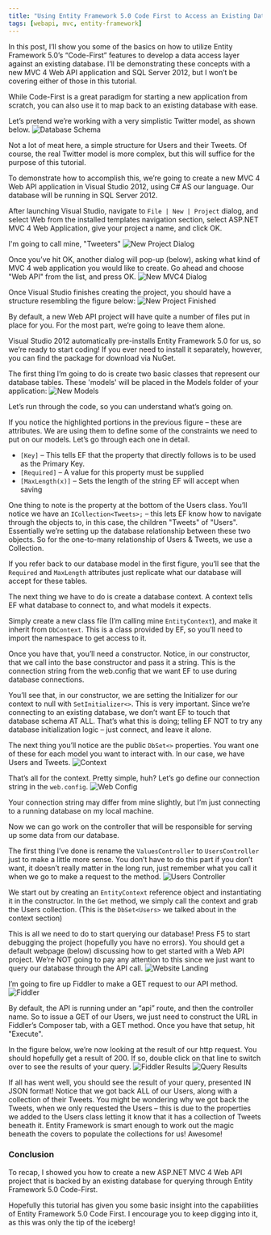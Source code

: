 ```yaml
---
title: "Using Entity Framework 5.0 Code First to Access an Existing Database"
tags: [webapi, mvc, entity-framework]
---
```


In this post, I’ll show you some of the basics on how to utilize Entity Framework 5.0’s “Code-First” features to develop a data access layer against an existing database. I’ll be demonstrating these concepts with a new MVC 4 Web API application and SQL Server 2012, but I won’t be covering either of those in this tutorial.

While Code-First is a great paradigm for starting a new application from scratch, you can also use it to map back to an existing database with ease.

Let’s pretend we’re working with a very simplistic Twitter model, as shown below.
![Database Schema](DBSchema.png)

Not a lot of meat here, a simple structure for Users and their Tweets. Of course, the real Twitter model is more complex, but this will suffice for the purpose of this tutorial.

To demonstrate how to accomplish this, we’re going to create a new MVC 4 Web API application in Visual Studio 2012, using C# AS our language. Our database will be running in SQL Server 2012.

After launching Visual Studio, navigate to `File | New | Project` dialog, and select Web from the installed templates navigation section, select ASP.NET MVC 4 Web Application, give your project a name, and click OK. 

I'm going to call mine, "Tweeters"
![New Project Dialog](NewProjectDialog.png)

Once you’ve hit OK, another dialog will pop-up (below), asking what kind of MVC 4 web application you would like to create. Go ahead and choose "Web API" from the list, and press OK.
![New MVC4 Dialog](NewMVC4Dialog.png)

Once Visual Studio finishes creating the project, you should have a structure resembling the figure below:
![New Project Finished](NewProjectFinished.png)

By default, a new Web API project will have quite a number of files put in place for you. For the most part, we’re going to leave them alone.

Visual Studio 2012 automatically pre-installs Entity Framework 5.0 for us, so we’re ready to start coding! If you ever need to install it separately, however, you can find the package for download via NuGet.

The first thing I’m going to do is create two basic classes that represent our database tables. These 'models' will be placed in the Models folder of your application:
![New Models](NewModels.png)

Let’s run through the code, so you can understand what’s going on.

If you notice the highlighted portions in the previous figure – these are attributes. We are using them to define some of the constraints we need to put on our models. Let’s go through each one in detail.
* `[Key]` – This tells EF that the property that directly follows is to be used as the Primary Key.
* `[Required]` – A value for this property must be supplied
* `[MaxLength(x)]` – Sets the length of the string EF will accept when saving

One thing to note is the property at the bottom of the Users class. You’ll notice we have an `ICollection<Tweets>;` – this lets EF know how to navigate through the objects to, in this case, the children "Tweets" of "Users". Essentially we’re setting up the database relationship between these two objects. So for the one-to-many relationship of Users & Tweets, we use a Collection.

If you refer back to our database model in the first figure, you’ll see that the `Required` and `MaxLength` attributes just replicate what our database will accept for these tables.

The next thing we have to do is create a database context. A context tells EF what database to connect to, and what models it expects.

Simply create a new class file (I’m calling mine `EntityContext`), and make it inherit from `DbContext`. This is a class provided by EF, so you’ll need to import the namespace to get access to it.

Once you have that, you’ll need a constructor. Notice, in our constructor, that we call into the base constructor and pass it a string. This is the connection string from the web.config that we want EF to use during database connections.

You’ll see that, in our constructor, we are setting the Initializer for our context to null with `SetInitializer<>`. This is very important. Since we’re connecting to an existing database, we don’t want EF to touch that database schema AT ALL. That’s what this is doing; telling EF NOT to try any database initialization logic – just connect, and leave it alone.

The next thing you’ll notice are the public `DbSet<>` properties. You want one of these for each model you want to interact with. In our case, we have Users and Tweets.
![Context](Context.png)

That’s all for the context. Pretty simple, huh? Let’s go define our connection string in the `web.config`.
![Web Config](WebConfig.png)

Your connection string may differ from mine slightly, but I’m just connecting to a running database on my local machine.

Now we can go work on the controller that will be responsible for serving up some data from our database.

The first thing I’ve done is rename the `ValuesController` to `UsersController` just to make a little more sense. You don’t have to do this part if you don’t want, it doesn’t really matter in the long run, just remember what you call it when we go to make a request to the method.
![Users Controller](UsersController.png)

We start out by creating an `EntityContext` reference object and instantiating it in the constructor. In the `Get` method, we simply call the context and grab the Users collection. (This is the `DbSet<Users>` we talked about in the context section)

This is all we need to do to start querying our database! Press F5 to start debugging the project (hopefully you have no errors). You should get a default webpage (below) discussing how to get started with a Web API project. We’re NOT going to pay any attention to this since we just want to query our database through the API call.
![Website Landing](WebsiteLanding.png)

I’m going to fire up Fiddler to make a GET request to our API method.
![Fiddler](Fiddler.png)

By default, the API is running under an “api” route, and then the controller name. So to issue a GET of our Users, we just need to construct the URL in Fiddler’s Composer tab, with a GET method. Once you have that setup, hit "Execute".

In the figure below, we’re now looking at the result of our http request. You should hopefully get a result of 200. If so, double click on that line to switch over to see the results of your query.
![Fiddler Results](FiddlerResults.png)
![Query Results](QueryResults.png)

If all has went well, you should see the result of your query, presented IN JSON format! Notice that we got back ALL of our Users, along with a collection of their Tweets. You might be wondering why we got back the Tweets, when we only requested the Users – this is due to the properties we added to the Users class letting it know that it has a collection of Tweets beneath it. Entity Framework is smart enough to work out the magic beneath the covers to populate the collections for us! Awesome!

### Conclusion
To recap, I showed you how to create a new ASP.NET MVC 4 Web API project that is backed by an existing database for querying through Entity Framework 5.0 Code-First.

Hopefully this tutorial has given you some basic insight into the capabilities of Entity Framework 5.0 Code First. I encourage you to keep digging into it, as this was only the tip of the iceberg!